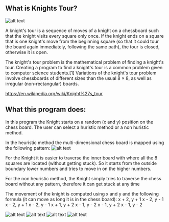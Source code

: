 
## What is Knights Tour?

![alt text](https://upload.wikimedia.org/wikipedia/commons/thumb/d/da/Knight%27s_tour_anim_2.gif/375px-Knight%27s_tour_anim_2.gif)

A knight's tour is a sequence of moves of a knight on a chessboard such that the knight visits every square only once. If the knight ends on a square that is one knight's move from the beginning square (so that it could tour the board again immediately, following the same path), the tour is closed, otherwise it is open.

The knight's tour problem is the mathematical problem of finding a knight's tour. Creating a program to find a knight's tour is a common problem given to computer science students.[1] Variations of the knight's tour problem involve chessboards of different sizes than the usual 8 × 8, as well as irregular (non-rectangular) boards.

https://en.wikipedia.org/wiki/Knight%27s_tour

## What this program does:
In this program the Knight starts on a random (x and y) position on the chess board.  The user can select a huristic method or a non huristic method.  

In the heuristic method the multi-dimensional chess board is mapped using the following pattern:
![alt text](https://upload.wikimedia.org/wikipedia/commons/thumb/6/64/Knight%27s_graph_showing_number_of_possible_moves.svg/405px-Knight%27s_graph_showing_number_of_possible_moves.svg.png)

For the Knight it is easier to traverse the inner board with where all the 8 squares are located (without getting stuck).  So it starts from the outside boundary lower numbers and tries to move in on the higher numbers.

For the non heuristic method, the Knight simply tries to traverse the chess board without any pattern, therefore it can get stuck at any time 

The movement of the knight is computed using x and y and the following formula (it can move as long it is in the chess board):
x + 2, y + 1
x - 2, y - 1
x - 2, y + 1
x - 2, y - 1
x + 1, y + 2
x - 1, y - 2
x - 1, y + 2
x - 1, y - 2

![alt text](https://i.imgur.com/kbcAeDA.png)
![alt text](https://i.imgur.com/IriQuXS.png)
![alt text](https://i.imgur.com/7pC10JD.png)
![alt text](https://i.imgur.com/VL5ybhe.png)

